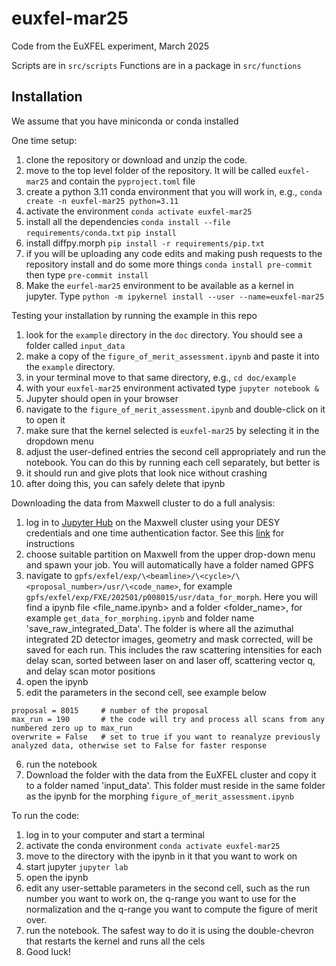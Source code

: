 # euxfel-mar25

Code from the EuXFEL experiment, March 2025

Scripts are in `src/scripts`
Functions are in a package in `src/functions`

## Installation

We assume that you have miniconda or conda installed

One time setup:

1. clone the repository or download and unzip the code.
2. move to the top level folder of the repository. It will be called `euxfel-mar25` and contain the `pyproject.toml` file
3. create a python 3.11 conda environment that you will work in, e.g.,
   `conda create -n euxfel-mar25 python=3.11`
4. activate the environment
   `conda activate euxfel-mar25`
5. install all the dependencies
   `conda install --file requirements/conda.txt`
   `pip install `
6. install diffpy.morph
   `pip install -r requirements/pip.txt`
7. if you will be uploading any code edits and making push requests to the repository install and do some more things
   `conda install pre-commit` then type
   `pre-commit install`
8. Make the `eurfel-mar25` environment to be available as a kernel in jupyter. Type `python -m ipykernel install --user --name=euxfel-mar25`

Testing your installation by running the example in this repo

1. look for the `example` directory in the `doc` directory. You should see a folder called `input_data`
2. make a copy of the `figure_of_merit_assessment.ipynb` and paste it into the `example` directory.
3. in your terminal move to that same directory, e.g., `cd doc/example`
4. with your `euxfel-mar25` environment activated type `jupyter notebook &`
5. Jupyter should open in your browser
6. navigate to the `figure_of_merit_assessment.ipynb` and double-click on it to open it
7. make sure that the kernel selected is `euxfel-mar25` by selecting it in the dropdown menu
8. adjust the user-defined entries the second cell appropriately and run the notebook. You can do this by running each cell separately, but better is
9. it should run and give plots that look nice without crashing
10. after doing this, you can safely delete that ipynb

Downloading the data from Maxwell cluster to do a full analysis:

1. log in to [Jupyter Hub](https://max-jhub.desy.de) on the Maxwell cluster using your DESY credentials and one time authentication factor. See this [link](https://it.desy.de/services/mfa/external_people/index_eng.html) for instructions
2. choose suitable partition on Maxwell from the upper drop-down menu and spawn your job. You will automatically have a folder named GPFS
3. navigate to `gpfs/exfel/exp/\<beamline>/\<cycle>/\<proposal_number>/usr/\<code_name>`, for example `gpfs/exfel/exp/FXE/202501/p008015/usr/data_for_morph`. Here you will find a ipynb file \<file_name.ipynb> and a folder \<folder_name>, for example `get_data_for_morphing.ipynb` and folder name 'save_raw_integrated_Data'. The folder is where all the azimuthal integrated 2D detector images, geometry and mask corrected, will be saved for each run. This includes the raw scattering intensities for each delay scan, sorted between laser on and laser off, scattering vector q, and delay scan motor positions
4. open the ipynb
5. edit the parameters in the second cell, see example below

```
proposal = 8015     # number of the proposal
max_run = 190       # the code will try and process all scans from any numbered zero up to max_run
overwrite = False   # set to true if you want to reanalyze previously analyzed data, otherwise set to False for faster response
```

6. run the notebook
7. Download the folder with the data from the EuXFEL cluster and copy it to a folder named 'input_data'. This folder must reside in the same folder as the ipynb for the morphing `figure_of_merit_assessment.ipynb`

To run the code:

1. log in to your computer and start a terminal
2. activate the conda environment `conda activate euxfel-mar25`
3. move to the directory with the ipynb in it that you want to work on
4. start jupyter `jupyter lab`
5. open the ipynb
6. edit any user-settable parameters in the second cell, such as the run number you want to work on, the q-range you want to use for the normalization and the q-range you want to compute the figure of merit over.
7. run the notebook. The safest way to do it is using the double-chevron that restarts the kernel and runs all the cels
8. Good luck!
